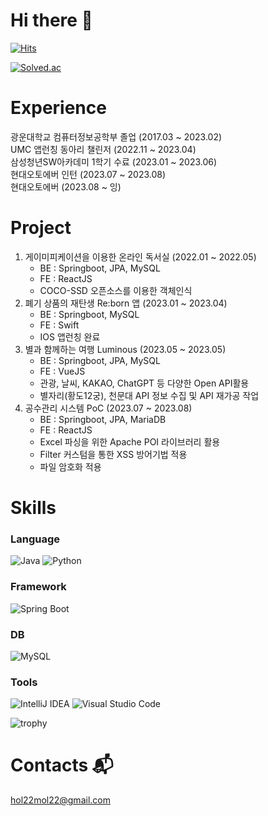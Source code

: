 # Hi there 👋
[![Hits](https://hits.seeyoufarm.com/api/count/incr/badge.svg?url=https%3A%2F%2Fgithub.com%2Fmerong245&count_bg=%2379C83D&title_bg=%23555555&icon=&icon_color=%23E7E7E7&title=hits&edge_flat=false)](https://hits.seeyoufarm.com)

[![Solved.ac](http://mazassumnida.wtf/api/v2/generate_badge?boj=merong245)](https://solved.ac/merong245)

# Experience
광운대학교 컴퓨터정보공학부 졸업 (2017.03 ~ 2023.02)  
UMC 앱런칭 동아리 챌린저 (2022.11 ~ 2023.04)  
삼성청년SW아카데미 1학기 수료 (2023.01 ~ 2023.06)  
현대오토에버 인턴 (2023.07 ~ 2023.08)  
현대오토에버 (2023.08 ~ 잉)

# Project
1. 게이미피케이션을 이용한 온라인 독서실 (2022.01 ~ 2022.05)
   - BE : Springboot, JPA, MySQL
   - FE : ReactJS
   - COCO-SSD 오픈소스를 이용한 객체인식
2. 폐기 상품의 재탄생 Re:born 앱 (2023.01 ~ 2023.04)
   - BE : Springboot, MySQL
   - FE : Swift
   - IOS 앱런칭 완료
3. 별과 함께하는 여행 Luminous (2023.05 ~ 2023.05)
   - BE : Springboot, JPA, MySQL
   - FE : VueJS
   - 관광, 날씨, KAKAO, ChatGPT 등 다양한 Open API활용
   - 별자리(황도12궁), 천문대 API 정보 수집 및 API 재가공 작업
4. 공수관리 시스템 PoC (2023.07 ~ 2023.08)
   - BE : Springboot, JPA, MariaDB
   - FE : ReactJS
   - Excel 파싱을 위한 Apache POI 라이브러리 활용
   - Filter 커스텀을 통한 XSS 방어기법 적용
   - 파일 암호화 적용
   
 
# Skills
### Language
![Java](https://img.shields.io/badge/Java-007396.svg?&style=for-the-badge&logo=Java&logoColor=white)
![Python](https://img.shields.io/badge/Python-3776AB.svg?&style=for-the-badge&logo=Python&logoColor=white)

### Framework
![Spring Boot](https://img.shields.io/badge/Spring%20Boot-6DB33F.svg?&style=for-the-badge&logo=Spring&20Boot&logoColor=white)

### DB
![MySQL](https://img.shields.io/badge/MySQL-4479A1.svg?&style=for-the-badge&logo=MySQL&logoColor=white)


### Tools
![IntelliJ IDEA](https://img.shields.io/badge/IntelliJ%20IDEA-000000.svg?&style=for-the-badge&logo=IntelliJ%20IDEA&logoColor=green)
![Visual Studio Code](https://img.shields.io/badge/Visual%20Studio%20Code-007ACC.svg?&style=for-the-badge&logo=Visual%20Studio%20Code&logoColor=purple)

![trophy](https://github-profile-trophy.vercel.app/?username=merong245)
#  Contacts :mailbox_with_mail:
hol22mol22@gmail.com
